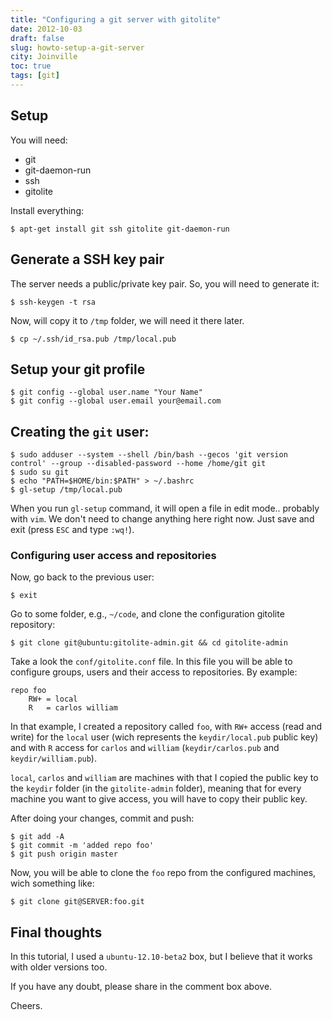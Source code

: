 ```yaml
---
title: "Configuring a git server with gitolite"
date: 2012-10-03
draft: false
slug: howto-setup-a-git-server
city: Joinville
toc: true
tags: [git]
---
```


## Setup

You will need:

- git
- git-daemon-run
- ssh
- gitolite

Install everything:

```
$ apt-get install git ssh gitolite git-daemon-run
```

## Generate a SSH key pair

The server needs a public/private key pair. So, you will need to generate it:

```
$ ssh-keygen -t rsa
```

Now, will copy it to `/tmp` folder, we will need it there later.

```
$ cp ~/.ssh/id_rsa.pub /tmp/local.pub
```

## Setup your git profile

```
$ git config --global user.name "Your Name"
$ git config --global user.email your@email.com
```

## Creating the `git` user:

```
$ sudo adduser --system --shell /bin/bash --gecos 'git version control' --group --disabled-password --home /home/git git
$ sudo su git
$ echo "PATH=$HOME/bin:$PATH" > ~/.bashrc
$ gl-setup /tmp/local.pub
```

When you run `gl-setup` command, it will open a file in edit mode.. probably with `vim`. We don't need to change anything here right now. Just save and exit (press `ESC` and type `:wq!`).

### Configuring user access and repositories

Now, go back to the previous user:

```
$ exit
```

Go to some folder, e.g., `~/code`, and clone the configuration gitolite repository:

```
$ git clone git@ubuntu:gitolite-admin.git && cd gitolite-admin
```

Take a look the `conf/gitolite.conf` file. In this file you will be able to configure groups, users and their access to repositories. By example:

```
repo foo
	RW+	= local
	R 	= carlos william
```

In that example, I created a repository called `foo`, with `RW+` access (read and write) for the `local` user (wich represents the `keydir/local.pub` public key) and with `R` access for `carlos` and `william` (`keydir/carlos.pub` and `keydir/william.pub`).

`local`, `carlos` and `william` are machines with that I copied the public key to the `keydir` folder (in the `gitolite-admin` folder), meaning that for every machine you want to give access, you will have to copy their public key.

After doing your changes, commit and push:

```
$ git add -A
$ git commit -m 'added repo foo'
$ git push origin master
```

Now, you will be able to clone the `foo` repo from the configured machines, wich something like:

```
$ git clone git@SERVER:foo.git
```

## Final thoughts

In this tutorial, I used a `ubuntu-12.10-beta2` box, but I believe that it works with older versions too.

If you have any doubt, please share in the comment box above.

Cheers.
